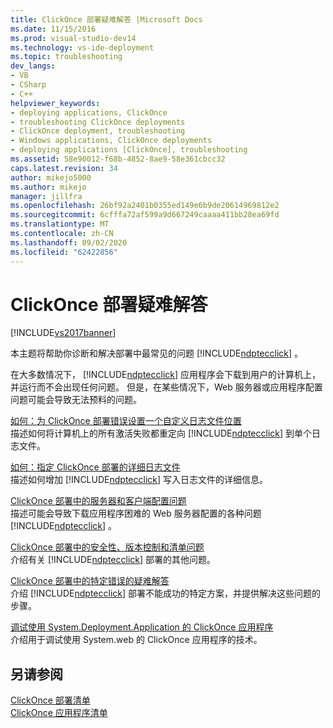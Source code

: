 ```yaml
---
title: ClickOnce 部署疑难解答 |Microsoft Docs
ms.date: 11/15/2016
ms.prod: visual-studio-dev14
ms.technology: vs-ide-deployment
ms.topic: troubleshooting
dev_langs:
- VB
- CSharp
- C++
helpviewer_keywords:
- deploying applications, ClickOnce
- troubleshooting ClickOnce deployments
- ClickOnce deployment, troubleshooting
- Windows applications, ClickOnce deployments
- deploying applications [ClickOnce], troubleshooting
ms.assetid: 58e90012-f68b-4852-8ae9-58e361cbcc32
caps.latest.revision: 34
author: mikejo5000
ms.author: mikejo
manager: jillfra
ms.openlocfilehash: 26bf92a2401b0355ed149e6b9de20614969812e2
ms.sourcegitcommit: 6cfffa72af599a9d667249caaaa411bb28ea69fd
ms.translationtype: MT
ms.contentlocale: zh-CN
ms.lasthandoff: 09/02/2020
ms.locfileid: "62422856"
---
```

# <a name="troubleshooting-clickonce-deployments"></a>ClickOnce 部署疑难解答
[!INCLUDE[vs2017banner](../includes/vs2017banner.md)]

本主题将帮助你诊断和解决部署中最常见的问题 [!INCLUDE[ndptecclick](../includes/ndptecclick-md.md)] 。  
  
 在大多数情况下， [!INCLUDE[ndptecclick](../includes/ndptecclick-md.md)] 应用程序会下载到用户的计算机上，并运行而不会出现任何问题。 但是，在某些情况下，Web 服务器或应用程序配置问题可能会导致无法预料的问题。  
  
 [如何：为 ClickOnce 部署错误设置一个自定义日志文件位置](../deployment/how-to-set-a-custom-log-file-location-for-clickonce-deployment-errors.md)  
 描述如何将计算机上的所有激活失败都重定向 [!INCLUDE[ndptecclick](../includes/ndptecclick-md.md)] 到单个日志文件。  
  
 [如何：指定 ClickOnce 部署的详细日志文件](../deployment/how-to-specify-verbose-log-files-for-clickonce-deployments.md)  
 描述如何增加 [!INCLUDE[ndptecclick](../includes/ndptecclick-md.md)] 写入日志文件的详细信息。  
  
 [ClickOnce 部署中的服务器和客户端配置问题](../deployment/server-and-client-configuration-issues-in-clickonce-deployments.md)  
 描述可能会导致下载应用程序困难的 Web 服务器配置的各种问题 [!INCLUDE[ndptecclick](../includes/ndptecclick-md.md)] 。  
  
 [ClickOnce 部署中的安全性、版本控制和清单问题](../deployment/security-versioning-and-manifest-issues-in-clickonce-deployments.md)  
 介绍有关 [!INCLUDE[ndptecclick](../includes/ndptecclick-md.md)] 部署的其他问题。  
  
 [ClickOnce 部署中的特定错误的疑难解答](../deployment/troubleshooting-specific-errors-in-clickonce-deployments.md)  
 介绍 [!INCLUDE[ndptecclick](../includes/ndptecclick-md.md)] 部署不能成功的特定方案，并提供解决这些问题的步骤。  
  
 [调试使用 System.Deployment.Application 的 ClickOnce 应用程序](../deployment/debugging-clickonce-applications-that-use-system-deployment-application.md)  
 介绍用于调试使用 System.web 的 ClickOnce 应用程序的技术。  
  
## <a name="see-also"></a>另请参阅  
 [ClickOnce 部署清单](../deployment/clickonce-deployment-manifest.md)   
 [ClickOnce 应用程序清单](../deployment/clickonce-application-manifest.md)
